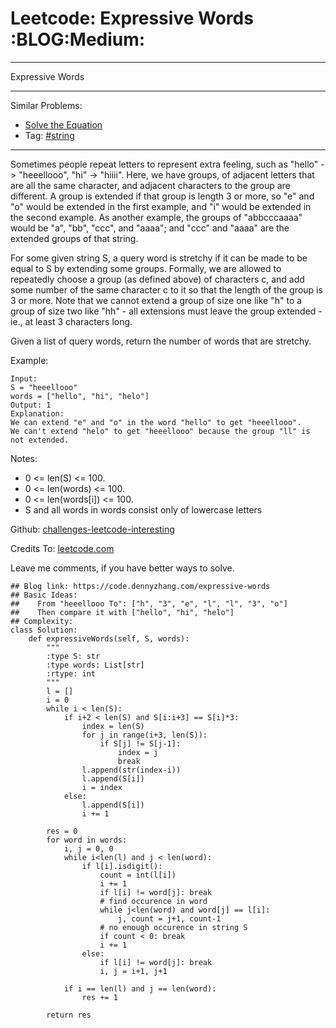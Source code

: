 # Leetcode: Expressive Words     :BLOG:Medium:


---

Expressive Words  

---

Similar Problems:  
-   [Solve the Equation](https://code.dennyzhang.com/solve-the-equation)
-   Tag: [#string](https://code.dennyzhang.com/tag/string)

---

Sometimes people repeat letters to represent extra feeling, such as "hello" -> "heeellooo", "hi" -> "hiiii".  Here, we have groups, of adjacent letters that are all the same character, and adjacent characters to the group are different.  A group is extended if that group is length 3 or more, so "e" and "o" would be extended in the first example, and "i" would be extended in the second example.  As another example, the groups of "abbcccaaaa" would be "a", "bb", "ccc", and "aaaa"; and "ccc" and "aaaa" are the extended groups of that string.  

For some given string S, a query word is stretchy if it can be made to be equal to S by extending some groups.  Formally, we are allowed to repeatedly choose a group (as defined above) of characters c, and add some number of the same character c to it so that the length of the group is 3 or more.  Note that we cannot extend a group of size one like "h" to a group of size two like "hh" - all extensions must leave the group extended - ie., at least 3 characters long.  

Given a list of query words, return the number of words that are stretchy.  

Example:  

    Input: 
    S = "heeellooo"
    words = ["hello", "hi", "helo"]
    Output: 1
    Explanation: 
    We can extend "e" and "o" in the word "hello" to get "heeellooo".
    We can't extend "helo" to get "heeellooo" because the group "ll" is not extended.

Notes:  

-   0 <= len(S) <= 100.
-   0 <= len(words) <= 100.
-   0 <= len(words[i]) <= 100.
-   S and all words in words consist only of lowercase letters

Github: [challenges-leetcode-interesting](https://github.com/DennyZhang/challenges-leetcode-interesting/tree/master/expressive-words)  

Credits To: [leetcode.com](https://leetcode.com/problems/expressive-words/description/)  

Leave me comments, if you have better ways to solve.  

    ## Blog link: https://code.dennyzhang.com/expressive-words
    ## Basic Ideas:
    ##    From "heeellooo To": ["h", "3", "e", "l", "l", "3", "o"]
    ##    Then compare it with ["hello", "hi", "helo"]
    ## Complexity:
    class Solution:
        def expressiveWords(self, S, words):
            """
            :type S: str
            :type words: List[str]
            :rtype: int
            """
            l = []
            i = 0
            while i < len(S):
                if i+2 < len(S) and S[i:i+3] == S[i]*3:
                    index = len(S)
                    for j in range(i+3, len(S)):
                        if S[j] != S[j-1]:
                            index = j
                            break
                    l.append(str(index-i))
                    l.append(S[i])
                    i = index
                else:
                    l.append(S[i])
                    i += 1
    
            res = 0
            for word in words:
                i, j = 0, 0
                while i<len(l) and j < len(word):
                    if l[i].isdigit():
                        count = int(l[i])
                        i += 1
                        if l[i] != word[j]: break
                        # find occurence in word
                        while j<len(word) and word[j] == l[i]:
                            j, count = j+1, count-1
                        # no enough occurence in string S
                        if count < 0: break
                        i += 1
                    else:
                        if l[i] != word[j]: break
                        i, j = i+1, j+1
    
                if i == len(l) and j == len(word):
                    res += 1
    
            return res